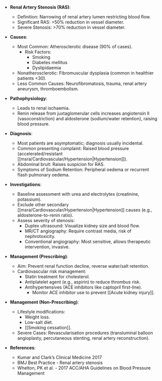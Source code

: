 - **Renal Artery Stenosis (RAS)**:
  - Definition: Narrowing of renal artery lumen restricting blood flow.
  - Significant RAS: >50% reduction in vessel diameter.
  - Severe Stenosis: >70% reduction in vessel diameter.

- **Causes**:
  - Most Common: Atherosclerotic disease (90% of cases).
    - Risk Factors:
      - Smoking
      - Diabetes mellitus
      - Dyslipidaemia
  - Nonatherosclerotic: Fibromuscular dysplasia (common in healthier patients <30).
  - Less Common Causes: Neurofibromatosis, trauma, renal artery aneurysm, thromboembolism.

- **Pathophysiology**:
  - Leads to renal ischaemia.
  - Renin release from juxtaglomerular cells increases angiotensin II (vasoconstriction) and aldosterone (sodium/water retention), raising blood pressure.

- **Diagnosis**:
  - Most patients are asymptomatic; diagnosis usually incidental.
  - Common presenting complaint: Raised blood pressure (accelerated/resistant [[msra/Cardiovascular/Hypertension|Hypertension]]).
  - Abdominal bruit: Raises suspicion for RAS.
  - Symptoms of Sodium Retention: Peripheral oedema or recurrent flash pulmonary oedema.

- **Investigations**:
  - Baseline assessment with urea and electrolytes (creatinine, potassium).
  - Exclude other secondary [[msra/Cardiovascular/Hypertension|Hypertension]] causes (e.g., aldosterone-to-renin ratio).
  - Assess severity of stenosis:
    - Duplex ultrasound: Visualize kidney size and blood flow.
    - MR/CT angiography: Require contrast media, risk of nephrotoxicity.
    - Conventional angiography: Most sensitive, allows therapeutic intervention, invasive.

- **Management (Prescribing)**:
  - Aim: Prevent renal function decline, reverse water/salt retention.
  - Cardiovascular risk management:
    - Statin treatment for cholesterol.
    - Antiplatelet agent (e.g., aspirin) to reduce thrombus risk.
    - Antihypertensives (ACE inhibitors like captopril first-line).
      - Monitor ACE inhibitor use to prevent [[Acute kidney injury]].

- **Management (Non-Prescribing)**:
  - Lifestyle modifications:
    - Weight loss.
    - Low-salt diet.
    - [[Smoking cessation]].
  - Severe Cases: Revascularisation procedures (transluminal balloon angioplasty, percutaneous stenting, renal artery reconstruction).

- **References**:
  - Kumar and Clark’s Clinical Medicine 2017
  - BMJ Best Practice - Renal artery stenosis
  - Whelton, PK et al. - 2017 ACC/AHA Guidelines on Blood Pressure Management